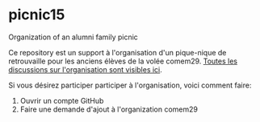 # picnic15
Organization of an alumni family picnic

Ce repository est un support à l'organisation d'un pique-nique de retrouvaille pour les anciens élèves de la volée comem29.
[Toutes les discussions sur l'organisation sont visibles ici](https://github.com/comem29/picnic15/issues).

Si vous désirez participer participer à l'organisation, voici comment faire:

1. Ouvrir un compte GitHub
1. Faire une demande d'ajout à l'organization comem29
